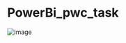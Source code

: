 # PowerBi_pwc_task


![image](https://user-images.githubusercontent.com/73512374/190850645-f5aa5ea9-7d2e-4b1e-9f5e-280d922e198e.png)









